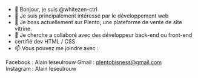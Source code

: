 - 👋 Bonjour, je suis @whitezen-ctrl
- 👀 Je suis principalement intéressé par le développement web
- 🌱 Je boss actuellement sur Plento, une plateforme de vente de site vitrine.
- 💞️ Je cherche a collaboré avec des développeur back-end ou front-end
-    certifié dev HTML / CSS
- 📫 Vous pouvez me joindre avec :

Facebook : Alain leseulrouw
Gmail : plentobisness@gmail.com \
Instagram : Alain leseulrouw
